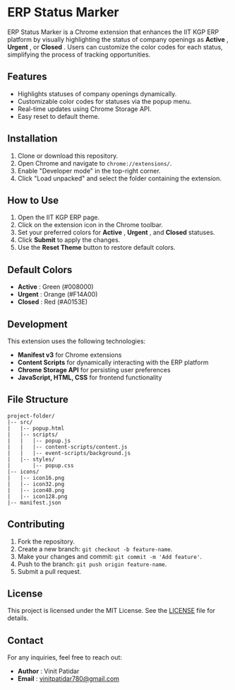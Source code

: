 # ERP Status Marker

ERP Status Marker is a Chrome extension that enhances the IIT KGP ERP platform by visually highlighting the status of company openings as **Active** , **Urgent** , or **Closed** . Users can customize the color codes for each status, simplifying the process of tracking opportunities.

## Features

- Highlights statuses of company openings dynamically.
- Customizable color codes for statuses via the popup menu.
- Real-time updates using Chrome Storage API.
- Easy reset to default theme.

## Installation

1. Clone or download this repository.
2. Open Chrome and navigate to `chrome://extensions/`.
3. Enable "Developer mode" in the top-right corner.
4. Click "Load unpacked" and select the folder containing the extension.

## How to Use

1. Open the IIT KGP ERP page.
2. Click on the extension icon in the Chrome toolbar.
3. Set your preferred colors for **Active** , **Urgent** , and **Closed** statuses.
4. Click **Submit** to apply the changes.
5. Use the **Reset Theme** button to restore default colors.

## Default Colors

- **Active** : Green (#008000)
- **Urgent** : Orange (#F14A00)
- **Closed** : Red (#A0153E)

## Development

This extension uses the following technologies:

- **Manifest v3** for Chrome extensions
- **Content Scripts** for dynamically interacting with the ERP platform
- **Chrome Storage API** for persisting user preferences
- **JavaScript, HTML, CSS** for frontend functionality

## File Structure

```
project-folder/
|-- src/
|   |-- popup.html
|   |-- scripts/
|   |   |-- popup.js
|   |   |-- content-scripts/content.js
|   |   |-- event-scripts/background.js
|   |-- styles/
|       |-- popup.css
|-- icons/
|   |-- icon16.png
|   |-- icon32.png
|   |-- icon48.png
|   |-- icon128.png
|-- manifest.json
```

## Contributing

1. Fork the repository.
2. Create a new branch: `git checkout -b feature-name`.
3. Make your changes and commit: `git commit -m 'Add feature'`.
4. Push to the branch: `git push origin feature-name`.
5. Submit a pull request.

## License

This project is licensed under the MIT License. See the [LICENSE](https://github.com/vinit-patidar-03/status-marker/blob/master/LICENSE) file for details.

## Contact

For any inquiries, feel free to reach out:

- **Author** : Vinit Patidar
- **Email** : [vinitpatidar780@gmail.com](mailto:vinitpatidar780@gmail.com)
